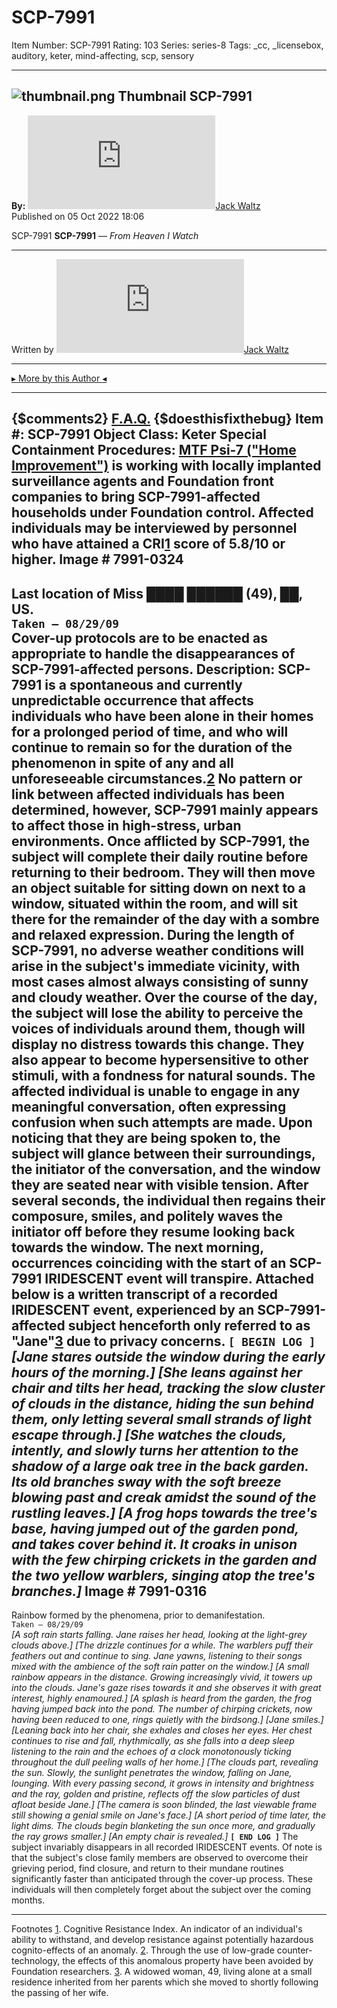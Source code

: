 # SCP-7991
Item Number: SCP-7991
Rating: 103
Series: series-8
Tags: _cc, _licensebox, auditory, keter, mind-affecting, scp, sensory

---

![thumbnail.png](https://scp-wiki.wikidot.com/local--files/scp-7991/thumbnail.png)
Thumbnail
SCP-7991  
---  
**By:** [![Jack Waltz](https://www.wikidot.com/avatar.php?userid=7989351&amp;size=small&amp;timestamp=1751332144)](http://www.wikidot.com/user:info/jack-waltz)[Jack Waltz](http://www.wikidot.com/user:info/jack-waltz)  
Published on 05 Oct 2022 18:06  
  

SCP-7991
**SCP-7991** — _From Heaven I Watch_
* * *
Written by [![Jack Waltz](https://www.wikidot.com/avatar.php?userid=7989351&amp;size=small&amp;timestamp=1746201000)](http://www.wikidot.com/user:info/jack-waltz)[Jack Waltz](http://www.wikidot.com/user:info/jack-waltz)
* * *
[▸ More by this Author ◂](https://scp-wiki.wikidot.com/jack-waltz)
* * *
{$comments2}
[F.A.Q.](https://scp-wiki.wikidot.com/component:info-ayers)
{$doesthisfixthebug}
**Item #:** SCP-7991
**Object Class:** Keter
**Special Containment Procedures:** [MTF Psi-7 ("Home Improvement")](https://scp-wiki.wikidot.com/task-forces#psi-7) is working with locally implanted surveillance agents and Foundation front companies to bring SCP-7991-affected households under Foundation control. Affected individuals may be interviewed by personnel who have attained a CRI[1](javascript:;) score of 5.8/10 or higher.
**Image # 7991-0324**  
---  
Last location of Miss ████ ██████ (49), ██, US.  
`Taken — 08/29/09`  
Cover-up protocols are to be enacted as appropriate to handle the disappearances of SCP-7991-affected persons.
**Description:** SCP-7991 is a spontaneous and currently unpredictable occurrence that affects individuals who have been alone in their homes for a prolonged period of time, and who will continue to remain so for the duration of the phenomenon in spite of any and all unforeseeable circumstances.[2](javascript:;) No pattern or link between affected individuals has been determined, however, SCP-7991 mainly appears to affect those in high-stress, urban environments.
Once afflicted by SCP-7991, the subject will complete their daily routine before returning to their bedroom. They will then move an object suitable for sitting down on next to a window, situated within the room, and will sit there for the remainder of the day with a sombre and relaxed expression.
During the length of SCP-7991, no adverse weather conditions will arise in the subject's immediate vicinity, with most cases almost always consisting of sunny and cloudy weather.
Over the course of the day, the subject will lose the ability to perceive the voices of individuals around them, though will display no distress towards this change. They also appear to become hypersensitive to other stimuli, with a fondness for natural sounds.
The affected individual is unable to engage in any meaningful conversation, often expressing confusion when such attempts are made. Upon noticing that they are being spoken to, the subject will glance between their surroundings, the initiator of the conversation, and the window they are seated near with visible tension. After several seconds, the individual then regains their composure, smiles, and politely waves the initiator off before they resume looking back towards the window.
The next morning, occurrences coinciding with the start of an SCP-7991 IRIDESCENT event will transpire. Attached below is a written transcript of a recorded IRIDESCENT event, experienced by an SCP-7991-affected subject henceforth only referred to as "Jane"[3](javascript:;) due to privacy concerns.
**`[ BEGIN LOG ]`**
_[Jane stares outside the window during the early hours of the morning.]_
_[She leans against her chair and tilts her head, tracking the slow cluster of clouds in the distance, hiding the sun behind them, only letting several small strands of light escape through.]_
_[She watches the clouds, intently, and slowly turns her attention to the shadow of a large oak tree in the back garden. Its old branches sway with the soft breeze blowing past and creak amidst the sound of the rustling leaves.]_
_[A frog hops towards the tree's base, having jumped out of the garden pond, and takes cover behind it. It croaks in unison with the few chirping crickets in the garden and the two yellow warblers, singing atop the tree's branches.]_
**Image # 7991-0316**  
---  
Rainbow formed by the phenomena, prior to demanifestation.  
`Taken — 08/29/09`  
_[A soft rain starts falling. Jane raises her head, looking at the light-grey clouds above.]_
_[The drizzle continues for a while. The warblers puff their feathers out and continue to sing. Jane yawns, listening to their songs mixed with the ambience of the soft rain patter on the window.]_
_[A small rainbow appears in the distance. Growing increasingly vivid, it towers up into the clouds. Jane's gaze rises towards it and she observes it with great interest, highly enamoured.]_
_[A splash is heard from the garden, the frog having jumped back into the pond. The number of chirping crickets, now having been reduced to one, rings quietly with the birdsong.]_
_[Jane smiles.]_
_[Leaning back into her chair, she exhales and closes her eyes. Her chest continues to rise and fall, rhythmically, as she falls into a deep sleep listening to the rain and the echoes of a clock monotonously ticking throughout the dull peeling walls of her home.]_
_[The clouds part, revealing the sun. Slowly, the sunlight penetrates the window, falling on Jane, lounging. With every passing second, it grows in intensity and brightness and the ray, golden and pristine, reflects off the slow particles of dust afloat beside Jane.]_
_[The camera is soon blinded, the last viewable frame still showing a genial smile on Jane's face.]_
_[A short period of time later, the light dims. The clouds begin blanketing the sun once more, and gradually the ray grows smaller.]_
_[An empty chair is revealed.]_
**`[ END LOG ]`**
The subject invariably disappears in all recorded IRIDESCENT events.
Of note is that the subject's close family members are observed to overcome their grieving period, find closure, and return to their mundane routines significantly faster than anticipated through the cover-up process. These individuals will then completely forget about the subject over the coming months.
* * *
Footnotes
[1](javascript:;). Cognitive Resistance Index. An indicator of an individual's ability to withstand, and develop resistance against potentially hazardous cognito-effects of an anomaly.
[2](javascript:;). Through the use of low-grade counter-technology, the effects of this anomalous property have been avoided by Foundation researchers.
[3](javascript:;). A widowed woman, 49, living alone at a small residence inherited from her parents which she moved to shortly following the passing of her wife.